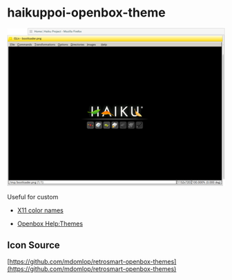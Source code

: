 # haikuppoi-openbox-theme
![Preview](https://github.com/Umio-Yasuno/haikuppoi-openbox-theme/blob/master/Preview.png "Preview")


Useful for custom

- [X11 color names](https://en.wikipedia.org/wiki/X11_color_names#Color_name_chart)

- [Openbox Help:Themes](http://openbox.org/wiki/Help:Themes)

## Icon Source

[https://github.com/mdomlop/retrosmart-openbox-themes](https://github.com/mdomlop/retrosmart-openbox-themes)
